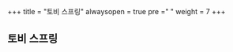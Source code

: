 +++
title = "토비 스프링"
alwaysopen = true
pre ="<i class='fa fa-envira' ></i> "
weight = 7
+++

## 토비 스프링
